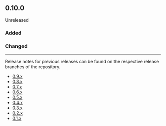 ## 0.10.0

Unreleased

### Added

### Changed

---

Release notes for previous releases can be found on the respective release 
branches of the repository.

<!-- ARCHIVE_START -->
* [0.9.x](https://github.com/credibil/wrt/blob/release-0.9.0/RELEASES.md)
* [0.8.x](https://github.com/credibil/wrt/blob/release-0.8.0/RELEASES.md)
* [0.7.x](https://github.com/credibil/wrt/blob/release-0.7.0/RELEASES.md)
* [0.6.x](https://github.com/credibil/wrt/blob/release-0.6.0/RELEASES.md)
* [0.5.x](https://github.com/credibil/wrt/blob/release-0.5.0/RELEASES.md)
* [0.4.x](https://github.com/credibil/wrt/blob/release-0.4.0/RELEASES.md)
* [0.3.x](https://github.com/credibil/wrt/blob/release-0.3.0/RELEASES.md)
* [0.2.x](https://github.com/credibil/wrt/blob/release-0.2.0/RELEASES.md)
* [0.1.x](https://github.com/credibil/core/blob/release-0.1.0/RELEASES.md)
